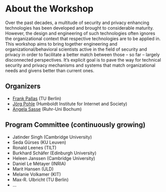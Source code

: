 

# About the Workshop


Over the past decades, a multitude of security and privacy enhancing technologies has been developed and brought to considerable maturity. However, the design and engineering of such technologies often ignores the organizational context that respective technologies are to be applied in. This workshop aims to bring together engineering and organizational/behavioral scientists active in the field of security and privacy in order to facilitate a better match between those – so far – largely disconnected perspectives. It’s explicit goal is to pave the way for technical security and privacy mechanisms and systems that match organizational needs and givens better than current ones.

## Organizers

* [Frank Pallas](https://www.ise.tu-berlin.de/menue/team/dr_ing_frank_pallas/) (TU Berlin)
* [Jörg Pohle](https://www.hiig.de/en/jorg-pohle/) (Humboldt Institute for Internet and Society)
* [Angela Sasse](https://www.ei.ruhr-uni-bochum.de/fakultaet/personen/sasse/) (Ruhr-Uni Bochum)

## Program Committee (continuously growing)

* Jatinder Singh (Cambridge University)
* Seda Gürses (KU Leuven)
* Ronald Leenes (TILT)
* Burkhard Schäfer (Edinburgh University)
* Heleen Janssen (Cambridge University)
* Daniel Le Métayer (INRIA)
* Marit Hansen (ULD)
* Melanie Volkamer (KIT)
* Max-R. Ulbricht (TU Berlin)
* ...
